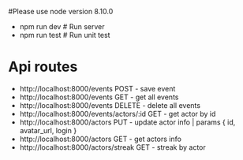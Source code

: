 #Please use node version 8.10.0

- npm run dev # Run server
- npm run test # Run unit test


# Api routes
- http://localhost:8000/events POST - save event
- http://localhost:8000/events GET - get all events
- http://localhost:8000/events DELETE - delete all events
- http://localhost:8000/events/actors/:id GET - get actor by id
- http://localhost:8000/actors PUT - update actor info | params { id, avatar_url, login }
- http://localhost:8000/actors GET - get actors info
- http://localhost:8000/actors/streak GET - streak by actor